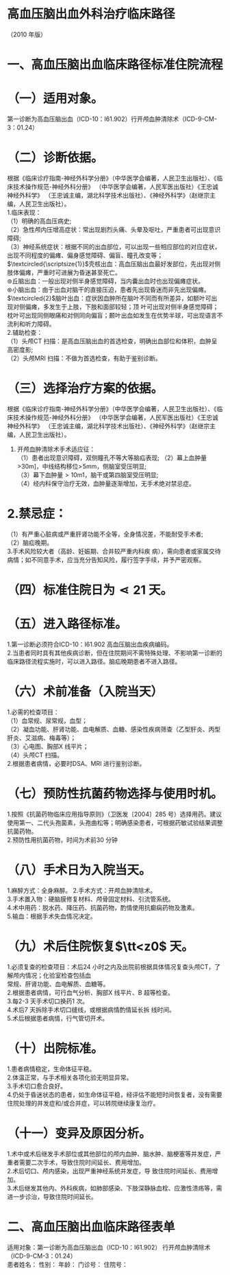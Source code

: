 # 高血压脑出血外科治疗临床路径  
（2010 年版）  
# 一、高血压脑出血临床路径标准住院流程  
# （一）适用对象。  
第一诊断为高血压脑出血（ICD-10：I61.902）行开颅血肿清除术（ICD-9-CM-3：01.24）  
# （二）诊断依据。  
根据《临床诊疗指南-神经外科学分册》（中华医学会编著，人民卫生出版社）、《临床技术操作规范-神经外科分册》
（中华医学会编著，人民军医出版社）《王忠诚神经外科学》
（王忠诚主编，湖北科学技术出版社）、《神经外科学》（赵继宗主编，人民卫生出版社）。  
1.临床表现：  
（1）明确的高血压病史;  
（2）急性颅内压增高症状：常出现剧烈头痛、头晕及呕吐，严重患者可出现意识障碍;  
（3）神经系统症状：根据不同的出血部位，可以出现一些相应部位的对应症状，出现不同程度的偏瘫、偏身感觉障碍、偏盲、瞳孔改变等；  
$\textcircled{\scriptsize{1}}$壳核出血：高血压脑出血最好发部位，先出现对侧肢体偏瘫，严重时可进展为昏迷甚至死亡。  
$\circledcirc$丘脑出血：一般出现对侧半身感觉障碍，当内囊出血时也出现偏瘫症状。  
$\circledast$小脑出血：由于出血对脑干的直接压迫，患者先出现昏迷而非先出现偏瘫。  
$\textcircled{2}$脑叶出血：症状因血肿所在脑叶不同而有所差异，如额叶可出现对侧偏瘫，多发生于上肢，下肢和面部较轻；顶 叶可出现对侧半身感觉障碍；枕叶可出现同侧眼痛和对侧同向偏盲；颞叶出血如发生在优势半球，可出现语言不流利和听力障碍。  
2.辅助检查：  
（1）头颅CT 扫描：是高血压脑出血的首选检查，明确出血部位和体积，血肿呈高密度影;  
（2）头颅MRI 扫描：不做为首选检查，有助于鉴别诊断。  
# （三）选择治疗方案的依据。  
根据《临床诊疗指南-神经外科学分册》（中华医学会编著，人民卫生出版社）、《临床技术操作规范-神经外科分册》
（中华医学会编著，人民军医出版社）《王忠诚神经外科学》
（王忠诚主编，湖北科学技术出版社）、《神经外科学》（赵继宗主编，人民卫生出版社）。  
1. 开颅血肿清除术手术适应征：  
（1）患者出现意识障碍，双侧瞳孔不等大等脑疝表现; （2）幕上血肿量$\mathrm{>}30\mathrm{m}]$，中线结构移位$>\!5\mathrm{mm}$，侧脑室受压明显;  
（3）幕下血肿量${\displaystyle>}10\mathrm{m}1$，脑干或第四脑室受压明显;  
（4）经内科保守治疗无效，血肿量逐渐增加，无手术绝对禁忌症。  
# 2.禁忌症：  
（1）有严重心脏病或严重肝肾功能不全等，全身情况差，不能耐受手术者;  
（2）脑疝晚期。  
3.手术风险较大者（高龄、妊娠期、合并较严重内科疾 病），需向患者或家属交待病情；如不同意手术，应当充分告知风险，履行签字手续，并予严密观察。  
# （四）标准住院日为$\lessdot21$ 天。  
# （五）进入路径标准。  
1.第一诊断必须符合ICD-10：I61.902 高血压脑出血疾病编码。  
2.当患者同时具有其他疾病诊断，但在住院期间不需特殊处理、不影响第一诊断的临床路径流程实施时，可以进入路径。脑疝晚期患者不进入路径。  
# （六）术前准备（入院当天）  
1.必需的检查项目：  
（1）血常规、尿常规，血型；  
（2）凝血功能、肝肾功能、血电解质、血糖、感染性疾病筛查（乙型肝炎、丙型肝炎、艾滋病、梅毒等）；  
（3）心电图、胸部X 线平片；  
（4）头颅CT 扫描。  
2.根据患者病情，必要时DSA、MRI 进行鉴别诊断。  
# （七）预防性抗菌药物选择与使用时机。  
1.按照《抗菌药物临床应用指导原则》（卫医发〔2004〕285 号）选择用药。建议使用第一、二代头孢菌素，头孢曲松等；明确感染患者，可根据药敏试验结果调整抗菌药物。  
2.预防性用抗菌药物，时间为术前30 分钟  
# （八）手术日为入院当天。  
1.麻醉方式：全身麻醉。 2.手术方式：开颅血肿清除术。  
3.手术置入物：硬脑膜修复材料、颅骨固定材料、引流管系统。  
4.术中用药：脱水药、降压药、抗菌药物，酌情使用抗癫痫药物及激素。  
5.输血：根据手术失血情况决定。  
# （九）术后住院恢复$\tt<z0$ 天。  
1.必须复查的检查项目：术后24 小时之内及出院前根据具体情况复查头颅CT，了解颅内情况；化验室检查包括血  
常规、肝肾功能、血电解质、血糖等。  
2.根据患者病情，可行血气分析、胸部X 线平片、B 超等检查。  
3.每2-3 天手术切口换药1 次。  
4.术后7 天拆除手术切口缝线，或根据病情酌情延长拆 线时间。  
5.术后根据患者病情，行气管切开术。  
# （十）出院标准。  
1.患者病情稳定，生命体征平稳。  
2.体温正常，与手术相关各项化验无明显异常。  
3.手术切口愈合良好。  
4.仍处于昏迷状态的患者，如生命体征平稳，经评估不能短时间恢复者，没有需要住院处理的并发症和/或合并症，可以转院继续康复治疗。  
# （十一）变异及原因分析。  
1.术中或术后继发手术部位或其他部位的颅内血肿、脑水肿、脑梗塞等并发症，严重者需要二次手术，导致住院时间延长、费用增加。  
2.术后切口、颅内感染，出现严重神经系统并发症，导 致住院时间延长、费用增加。  
3.术后继发其他内、外科疾病，如肺部感染、下肢深静脉血栓、应激性溃疡等，需进一步诊治，导致住院时间延长。  
#     二、高血压脑出血临床路径表单  
适用对象：第一诊断为高血压脑出血（ICD-10：I61.902） 行开颅血肿清除术（ICD-9-CM-3：01.24）  
患者姓名：             性别：      年龄：      门诊号：          住院号：  
